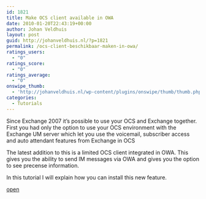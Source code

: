 ```yaml
---
id: 1821
title: Make OCS client available in OWA
date: 2010-01-20T22:43:19+00:00
author: Johan Veldhuis
layout: post
guid: http://johanveldhuis.nl/?p=1821
permalink: /ocs-client-beschikbaar-maken-in-owa/
ratings_users:
  - "0"
ratings_score:
  - "0"
ratings_average:
  - "0"
onswipe_thumb:
  - 'http://johanveldhuis.nl/wp-content/plugins/onswipe/thumb/thumb.php?src=http://johanveldhuis.nl/wp-content/plugins/sociable-zyblog-edition/images/digg.png&amp;w=600&amp;h=800&amp;zc=1&amp;q=75&amp;f=0'
categories:
  - Tutorials
---
```

Since Exchange 2007 it&#8217;s possible to use your OCS and Exchange together. First you had only the option to use your OCS environment with the Exchange UM server which let you use the voicemail, subscriber access and auto attendant features from Exchange in OCS

The latest addition to this is a limited OCS client integrated in OWA. This gives you the ability to send IM messages via OWA and gives you the option to see precense information.

In this tutorial I will explain how you can install this new feature.

[open](http://johanveldhuis.nl/?page_id=1795&lang=en)